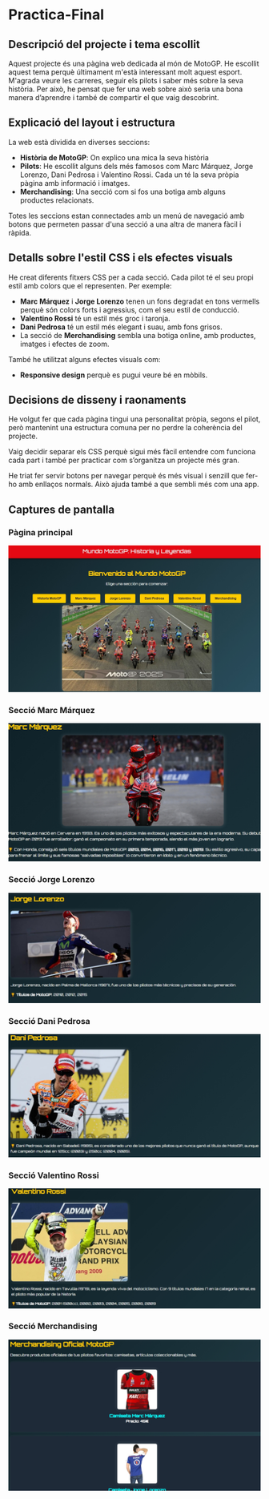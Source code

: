 # Practica-Final

## Descripció del projecte i tema escollit

Aquest projecte és una pàgina web dedicada al món de MotoGP. He escollit aquest tema perquè últimament m'està interessant molt aquest esport. M'agrada veure les carreres, seguir els pilots i saber més sobre la seva història. Per això, he pensat que fer una web sobre això seria una bona manera d’aprendre i també de compartir el que vaig descobrint.

## Explicació del layout i estructura

La web està dividida en diverses seccions:

- **Història de MotoGP**: On explico una mica la seva història
- **Pilots**: He escollit alguns dels més famosos com Marc Márquez, Jorge Lorenzo, Dani Pedrosa i Valentino Rossi. Cada un té la seva pròpia pàgina amb informació i imatges.
- **Merchandising**: Una secció com si fos una botiga amb alguns productes relacionats.

Totes les seccions estan connectades amb un menú de navegació amb botons que permeten passar d'una secció a una altra de manera fàcil i ràpida.

## Detalls sobre l'estil CSS i els efectes visuals

He creat diferents fitxers CSS per a cada secció. Cada pilot té el seu propi estil amb colors que el representen. Per exemple:

- **Marc Márquez** i **Jorge Lorenzo** tenen un fons degradat en tons vermells perquè són colors forts i agressius, com el seu estil de conducció.
- **Valentino Rossi** té un estil més groc i taronja.
- **Dani Pedrosa** té un estil més elegant i suau, amb fons grisos.
- La secció de **Merchandising** sembla una botiga online, amb productes, imatges i efectes de zoom.

També he utilitzat alguns efectes visuals com:

- **Responsive design** perquè es pugui veure bé en mòbils.

## Decisions de disseny i raonaments

He volgut fer que cada pàgina tingui una personalitat pròpia, segons el pilot, però mantenint una estructura comuna per no perdre la coherència del projecte.

Vaig decidir separar els CSS perquè sigui més fàcil entendre com funciona cada part i també per practicar com s’organitza un projecte més gran.

He triat fer servir botons per navegar perquè és més visual i senzill que fer-ho amb enllaços normals. Això ajuda també a que sembli més com una app.

## Captures de pantalla


### Pàgina principal

![Inici](inicio.png)

### Secció Marc Márquez

![Marc Márquez](marquez.png)

### Secció Jorge Lorenzo

![Jorge Lorenzo](lorenzo.png)

### Secció Dani Pedrosa

![Dani Pedrosa](pedrosa.png)

### Secció Valentino Rossi

![Valentino Rossi](rossi.png)

### Secció Merchandising

![Merchandising](merch.png)

